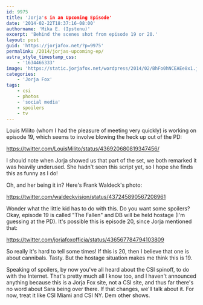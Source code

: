 ```yaml
---
id: 9975
title: 'Jorja's in an Upcoming Episode'
date: '2014-02-22T18:37:16-08:00'
authorname: 'Mika E. (Ipstenu)'
excerpt: 'Behind the scenes shot from episode 19 or 20.'
layout: post
guid: 'https://jorjafox.net/?p=9975'
permalink: /2014/jorjas-upcoming-ep/
astra_style_timestamp_css:
    - '1634466333'
image: 'https://static.jorjafox.net/wordpress/2014/02/BhFo0hNCEAEe8x1.jpg'
categories:
    - 'Jorja Fox'
tags:
    - csi
    - photos
    - 'social media'
    - spoilers
    - tv
---
```


Louis Milito (whom I had the pleasure of meeting very quickly) is working on episode 19, which seems to involve blowing the heck up out of the PD:

https://twitter.com/LouisMilito/status/436920680819347456/

I should note when Jorja showed us that part of the set, we both remarked it was heavily underused. She hadn't seen this script yet, so I hope she finds this as funny as I do!

Oh, and her being it in? Here's Frank Waldeck's photo:

https://twitter.com/waldeckvision/status/437245890567208961

Wonder what the little kid has to do with this. Do you want some spoilers? Okay, episode 19 is called "The Fallen" and DB will be held hostage (I'm guessing at the PD). It's possible this is episode 20, since Jorja mentioned that:

https://twitter.com/jorjafoxofficia/status/436567784794103809

So really it's hard to tell some times! If this is 20, then I believe that one is about cannibals. Tasty. But the hostage situation makes me think this is 19.

Speaking of spoilers, by now you've all heard about the CSI spinoff, to do with the Internet. That's pretty much all I know too, and I haven't announced anything because this is a Jorja Fox site, not a CSI site, and thus far there's no word about Sara being over there. If that changes, we'll talk about it. For now, treat it like CSI Miami and CSI NY. Dem other shows.
